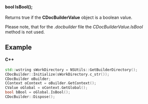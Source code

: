 #### bool IsBool();

Returns true if the **CDocBuilderValue** object is a boolean value.

Please note, that for the *.docbuilder* file the *CDocBuilderValue.IsBool* method is not used.

## Example

#### C++

```c++
std::wstring sWorkDirectory = NSUtils::GetBuilderDirectory();
CDocBuilder::Initialize(sWorkDirectory.c_str());
CDocBuilder oBuilder;
CContext oContext = oBuilder.GetContext();
CValue oGlobal = oContext.GetGlobal();
bool bBool = oGlobal.IsBool();
CDocBuilder::Dispose();
```
